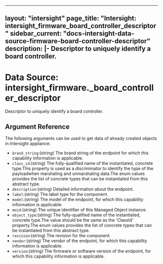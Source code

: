 
---
layout: "intersight"
page_title: "Intersight: intersight_firmware_board_controller_descriptor"
sidebar_current: "docs-intersight-data-source-firmware-board-controller-descriptor"
description: |-
Descriptor to uniquely identify a board controller.
---

# Data Source: intersight_firmware._board_controller_descriptor
Descriptor to uniquely identify a board controller.
## Argument Reference
The following arguments can be used to get data of already created objects in Intersight appliance:
* `brand_string`:(string) The brand string of the endpoint for which this capability information is applicable. 
* `class_id`:(string) The fully-qualified name of the instantiated, concrete type.This property is used as a discriminator to identify the type of the payloadwhen marshaling and unmarshaling data.The enum values provides the list of concrete types that can be instantiated from this abstract type. 
* `description`:(string) Detailed information about the endpoint. 
* `label`:(string) The label type for the component. 
* `model`:(string) The model of the endpoint, for which this capability information is applicable. 
* `moid`:(string) The unique identifier of this Managed Object instance. 
* `object_type`:(string) The fully-qualified name of the instantiated, concrete type.The value should be the same as the 'ClassId' property.The enum values provides the list of concrete types that can be instantiated from this abstract type. 
* `revision`:(string) The revision for the component. 
* `vendor`:(string) The vendor of the endpoint, for which this capability information is applicable. 
* `version`:(string) The firmware or software version of the endpoint, for which this capability information is applicable. 
